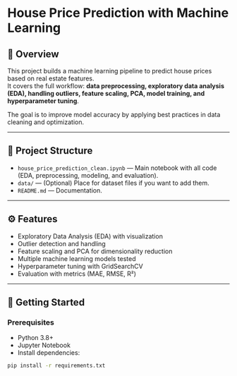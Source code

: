 # House Price Prediction with Machine Learning

## 📌 Overview
This project builds a machine learning pipeline to predict house prices based on real estate features.  
It covers the full workflow: **data preprocessing, exploratory data analysis (EDA), handling outliers, feature scaling, PCA, model training, and hyperparameter tuning**.  

The goal is to improve model accuracy by applying best practices in data cleaning and optimization.

---

## 📂 Project Structure
- `house_price_prediction_clean.ipynb` — Main notebook with all code (EDA, preprocessing, modeling, and evaluation).
- `data/` — (Optional) Place for dataset files if you want to add them.
- `README.md` — Documentation.

---

## ⚙️ Features
- Exploratory Data Analysis (EDA) with visualization
- Outlier detection and handling
- Feature scaling and PCA for dimensionality reduction
- Multiple machine learning models tested
- Hyperparameter tuning with GridSearchCV
- Evaluation with metrics (MAE, RMSE, R²)

---

## 🚀 Getting Started
### Prerequisites
- Python 3.8+
- Jupyter Notebook
- Install dependencies:
```bash
pip install -r requirements.txt
